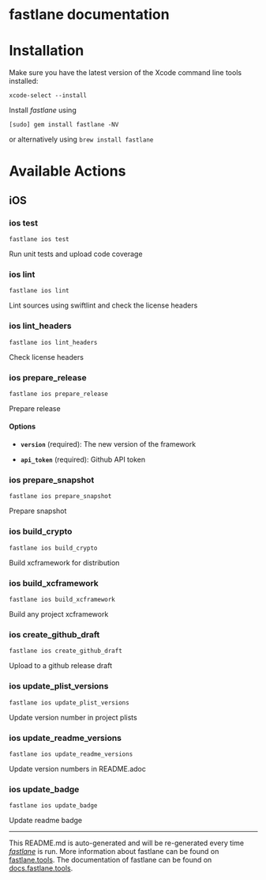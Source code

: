 fastlane documentation
================
# Installation

Make sure you have the latest version of the Xcode command line tools installed:

```
xcode-select --install
```

Install _fastlane_ using
```
[sudo] gem install fastlane -NV
```
or alternatively using `brew install fastlane`

# Available Actions
## iOS
### ios test
```
fastlane ios test
```
Run unit tests and upload code coverage
### ios lint
```
fastlane ios lint
```
Lint sources using swiftlint and check the license headers
### ios lint_headers
```
fastlane ios lint_headers
```
Check license headers
### ios prepare_release
```
fastlane ios prepare_release
```
Prepare release

#### Options

 * **`version`** (required): The new version of the framework

 * **`api_token`** (required): Github API token
### ios prepare_snapshot
```
fastlane ios prepare_snapshot
```
Prepare snapshot
### ios build_crypto
```
fastlane ios build_crypto
```
Build xcframework for distribution
### ios build_xcframework
```
fastlane ios build_xcframework
```
Build any project xcframework
### ios create_github_draft
```
fastlane ios create_github_draft
```
Upload to a github release draft
### ios update_plist_versions
```
fastlane ios update_plist_versions
```
Update version number in project plists
### ios update_readme_versions
```
fastlane ios update_readme_versions
```
Update version numbers in README.adoc
### ios update_badge
```
fastlane ios update_badge
```
Update readme badge

----

This README.md is auto-generated and will be re-generated every time [_fastlane_](https://fastlane.tools) is run.
More information about fastlane can be found on [fastlane.tools](https://fastlane.tools).
The documentation of fastlane can be found on [docs.fastlane.tools](https://docs.fastlane.tools).
